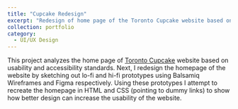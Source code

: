 ```yaml
---
title: "Cupcake Redesign"
excerpt: "Redesign of home page of the Toronto Cupcake website based on usability and accessibility standards.<br/><a href='https://rocky-basin-40759.herokuapp.com/'>Learn More</a><br/><img src='/images/cupcake.png' width='450'>"
collection: portfolio
category:
  - UI/UX Design
---
```


<p>
        This project analyzes the home page of 
        <a href="https://torontocupcake.com/#">Toronto Cupcake</a> website based on usability and accessibility standards.
        Next, I redesign the homepage of the website by sketching out lo-fi and hi-fi prototypes using Balsamiq Wireframes and Figma respectively. Using these prototypes
        I attempt to recreate the homepage in HTML and CSS (pointing to dummy links) to show how better design can increase the usability of the website.
      </p>

